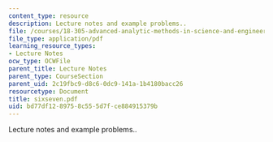 ```yaml
---
content_type: resource
description: Lecture notes and example problems..
file: /courses/18-305-advanced-analytic-methods-in-science-and-engineering-fall-2004/bd77df1289758c555d7fce884915379b_sixseven.pdf
file_type: application/pdf
learning_resource_types:
- Lecture Notes
ocw_type: OCWFile
parent_title: Lecture Notes
parent_type: CourseSection
parent_uid: 2c19fbc9-d8c6-0dc9-141a-1b4180bacc26
resourcetype: Document
title: sixseven.pdf
uid: bd77df12-8975-8c55-5d7f-ce884915379b
---
```

Lecture notes and example problems..

